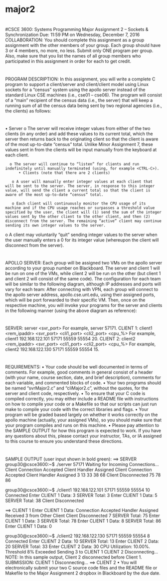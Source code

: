 # major2
#
#
#CSCE 3600: Systems Programming Major Assignment 2 – Sockets & Synchronization Due: 11:59 PM on Wednesday, December 7, 2016
COLLABORATION:
You should complete this assignment as a group assignment with the other members of your group. Each group should have 3 or 4 members, no more, no less. Submit only ONE program per group. Also, make sure that you list the names of all group members who participated in this assignment in order for each to get credit.
#
PROGRAM DESCRIPTION:
In this assignment, you will write a complete C program to support a client/server and client/client model using Linux sockets for a “census” system using the apollo server instead of the standard Linux CSE machines (i.e., cse01 – cse06). The program will consist of a “main” recipient of the census data (i.e., the server) that will keep a running sum of all the census data being sent by two regional agencies (i.e., the clients) as follows:
  #
  • Server
       o The server will receive integer values from either of the two clients (in any order) and add these values to its current total,         which the server then returns back to the originating client so that the client is aware of the most up-to-date “census” total. Unlike Minor Assignment 7, these values sent in from the clients will be input manually from the keyboard at each client.

      o The server will continue to “listen” for clients and run indefinitely until manually terminated (using, for example <CTRL-C>).
          • Clients (note that there are 2 clients)

       o A user will manually enter integer values at each client that will be sent to the server. The server, in response to this integer    value, will send the client a current total so that the client is aware of the most up-to-date “census” total.

       o Each client will continuously monitor the CPU usage of its machine and if the CPU usage reaches or surpasses a threshold value specified by the user, the client will (1) send the sum of the integer values sent by the other client to the other client, and then (2) disconnect from the server. The remaining “active” client may continue sending its own integer values to the server.
o A client may voluntarily “quit” sending integer values to the server when the user manually enters a 0 for its integer value (whereupon the client will disconnect from the server).


#
APOLLO SERVER:
Each group will be assigned two VMs on the apollo server according to your group number on Blackboard. The server and client 1 will be run on one of the VMs, while
client 2 will be run on the other (but client 1 and client 2 will consist of the same code). The configuration for each team will be similar to the following diagram, although IP addresses and ports will vary for each team:
After connecting with VPN, each group will connect to the apollo server address, apollo.cse.unt.edu, using their assigned ports, which will be port forwarded to their specific VM. Then, once on the respective machine, you will invoke your programs for the server and clients in the following manner (using the above diagram as reference):

#

SERVER:
server <svr_port>
For example, server 57171. CLIENT 1:
client1 <rem_ipaddr> <svr_port> <cli1_port> <cli2_port> <cpu_%>
For example, client1 192.168.122.101 57171 55559 55554 20. CLIENT 2:
client2 <rem_ipaddr> <svr_port> <cli1_port> <cli2_port> <cpu_%>
For example, client2 192.168.122.130 57171 55559 55554 15.
 
 #
 REQUIREMENTS:
 • Your code should be well documented in terms of comments. For example, good comments in general consist of a header (with your name, course section, date, and brief description), comments for each variable, and commented blocks of code.
• Your two programs should be named “svrMajor2.c” and “cliMajor2.c”, without the quotes, for the server and client code, respectively.
• To ensure that your C code is compiled correctly, you may either include a README file with instructions on how to compile your code or a Makefile so that our scripts can just run make to compile your code with the correct libraries and flags.
• Your program will be graded based largely on whether it works correctly on the apollo machine (actually, your assigned VMs), so you should make sure that your program compiles and runs on this machine.
• Please pay attention to the SAMPLE OUTPUT for how this program is expected to work. If you have any questions about this, please contact your instructor, TAs, or IA assigned to this course to ensure you understand these directions.

#

SAMPLE OUTPUT (user input shown in bold green): ==> SERVER
group30@csce3600:~$ ./server 57171 Waiting for Incoming Connections... Client Connection Accepted
Client Handler Assigned
Client Connection Accepted Client Handler Assigned
3
13
33
38
68
Client Disconnected 75
78 86

group30@csce3600:~$ ./client1 192.168.122.101 57171 55559 55554 10 Connected
Enter CLIENT 1 Data: 3
SERVER Total: 3
Enter CLIENT 1 Data: 5 SERVER Total: 38
 Client Disconnected

==> CLIENT 1
Enter CLIENT 1 Data: Connection Accepted Handler Assigned
Received 3 from Other Client
Client Disconnected
7
SERVER Total: 75
Enter CLIENT 1 Data: 3 SERVER Total: 78
Enter CLIENT 1 Data: 8 SERVER Total: 86
Enter CLIENT 1 Data: 0

group30@csce3600:~$ ./client2 192.168.122.130 57171 55559 55554 8 Connected
Enter CLIENT 2 Data: 10
SERVER Total: 13
Enter CLIENT 2 Data: 20
SERVER Total: 33
Enter CLIENT 2 Data: 30
CPU Utilization: 10.00%. Threshold 8% Exceeded Sending 3 to CLIENT 1
CLIENT 2 Disconnecting...
NOTE: In this sample output, Client 2 disconnected before Client 1.
SUBMISSION:
CLIENT 1 Disconnecting...
==> CLIENT 2
   • You will electronically submit your two C source code files and the README file or Makefile to the Major Assignment 2 dropbox in Blackboard by the due date.

#
